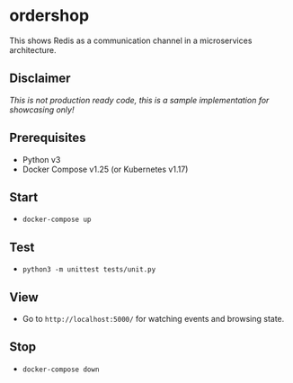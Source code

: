# ordershop
This shows Redis as a communication channel in a microservices architecture.

## Disclaimer
*This is not production ready code, this is a sample implementation for showcasing only!*

## Prerequisites

- Python v3
- Docker Compose v1.25 (or Kubernetes v1.17)

## Start

- `docker-compose up`

## Test

- `python3 -m unittest tests/unit.py`

## View

- Go to `http://localhost:5000/` for watching events and browsing state.

## Stop

- `docker-compose down`
